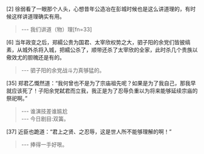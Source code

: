 
[2] 徐弱看了一眼那个人头，心想昔年公造冶在彭城时候也是这么讲道理的，有时候这样讲道理确实有用。
>--- 我们讲道（物）理[fn=33]<br>

[6] 当年政变之后，郑繻公贵为国君、太宰欣权势之大，驷子阳的余党们皆披缟素，从城外杀将入城，把繻公杀了，顺带还杀了太宰欣的全家，此时杀几个贵族以儆效尤的胆魄还是有的。
>--- 驷子阳的余党战斗力真够猛的。<br>

[35] 郑君乙慨然道：“我何曾也不是为了宗庙祖先呢？如果是为了我自己，那我早就应该死了！子阳余党弑君而立我，我正是为了忍辱负重以为将来能够延续宗庙的祭祀啊。”
>--- 谁演技差谁尴尬<br>
>--- 今日剧目:双簧。<br>

[37] 近臣也跪道：“君上之贤、之忍辱，这是世人所不能够理解的啊！”
>--- 捧得一手好哏。<br>
